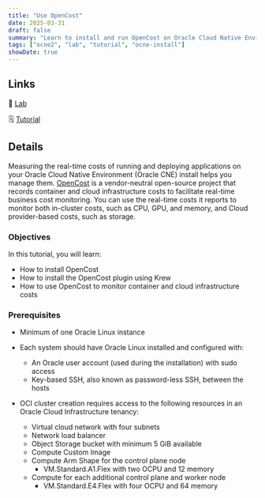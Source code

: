 ```yaml
---
title: "Use OpenCost"
date: 2025-03-31
draft: false
summary: "Learn to install and run OpenCost on Oracle Cloud Native Environment to monitor container and cloud infrastructure costs in real-time."
tags: ["ocne2", "lab", "tutorial", "ocne-install"]
showDate: true
---
```


## Links

:crescent_moon: [Lab](https://luna.oracle.com/lab/98db884c-5981-46be-ac7a-77899f102ac6)

:spiral_notepad: [Tutorial](https://docs.oracle.com/en/learn/ocne2-opencost)

## Details

Measuring the real-time costs of running and deploying applications on your Oracle Cloud Native Environment (Oracle CNE) install helps you manage them. [OpenCost](https://opencost.io/) is a vendor-neutral open-source project that records container and cloud infrastructure costs to facilitate real-time business cost monitoring. You can use the real-time costs it reports to monitor both in-cluster costs, such as CPU, GPU, and memory, and Cloud provider-based costs, such as storage.

### Objectives

In this tutorial, you will learn:

- How to install OpenCost
- How to install the OpenCost plugin using Krew
- How to use OpenCost to monitor container and cloud infrastructure costs

### Prerequisites

- Minimum of one Oracle Linux instance

- Each system should have Oracle Linux installed and configured with:

  - An Oracle user account (used during the installation) with sudo access
  - Key-based SSH, also known as password-less SSH, between the hosts

- OCI cluster creation requires access to the following resources in an Oracle Cloud Infrastructure tenancy:

  - Virtual cloud network with four subnets
  - Network load balancer
  - Object Storage bucket with minimum 5 GiB available
  - Compute Custom Image
  - Compute Arm Shape for the control plane node
    - VM.Standard.A1.Flex with two OCPU and 12 memory
  - Compute for each additional control plane and worker node
    - VM.Standard.E4.Flex with four OCPU and 64 memory
